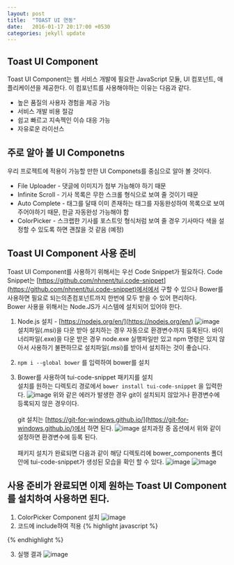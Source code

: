 ```yaml
---
layout: post
title:  "TOAST UI 연동"
date:   2016-01-17 20:17:00 +0530
categories: jekyll update
---
```


## Toast UI Component
Toast UI Component는 웹 서비스 개발에 필요한 JavaScript 모듈, UI 컴포넌트, 애플리케이션을 제공한다. 이 컴포넌트를 사용해야하는 이유는 다음과 같다.
* 높은 품질의 사용자 경험을 제공 가능
* 서비스 개발 비용 절감
* 쉽고 빠르고 지속젝인 이슈 대응 가능
* 자유로운 라이선스

## 주로 알아 볼 UI Componetns
우리 프로젝트에 적용이 가능할 만한 UI Componets를 중심으로 알아 볼 것이다.
* File Uploader - 댓글에 이미지가 첨부 가능해야 하기 때문
* Infinite Scroll - 기사 목록은 무한 스크롤 형식으로 보여 줄 것이기 때문
* Auto Complete - 태그를 달때 이미 존재하는 태그를 자동완성하여 목록으로 보여주어야하기 때문, 한글 자동완성 가능해야 함
* ColorPicker - 스크랩한 기사를 포스트잇 형식처럼 보여 줄 경우 기사마다 색을 설정할 수 있도록 하면 괜찮을 것 같음 (예정)

## Toast UI Component 사용 준비
Toast UI Component를 사용하기 위해서는 우선 Code Snippet가 필요하다. Code Snippet는 [https://github.com/nhnent/tui.code-snippet](https://github.com/nhnent/tui.code-snippet)에서에서 구할 수 있으나 Bower를 사용하면 필요로 되는의존컴포넌트까지 한번에 모두 받을 수 있어 편리하다.<br>
Bower 사용을 위해서는 Node.JS가 시스템에 설치되어 있어야 한다.
1. Node.js 설치 - [https://nodejs.org/en/](https://nodejs.org/en/)
![image](https://cloud.githubusercontent.com/assets/16336685/12376612/380f9010-bd41-11e5-8ed8-c5b2bdda99eb.png)
설치파일(.msi)을 다운 받아 설치하는 경우 자동으로 환경변수까지 등록된다. 바이너리파일(.exe)을 다운 받은 경우 node.exe 실행파일만 있고 npm 명령은 있지 않아서 사용하기 불편하므로 설치파일(.msi)를 받아서 설치하는 것이 좋습니다.<br>

2. ```npm i --global bower``` 를 입력하여 bower를 설치

3. Bower를 사용하여 tui-code-snippet 패키지를 설치<br>
설치를 원하는 디렉토리 경로에서 ```bower install tui-code-snippet``` 을 입력한다.
![image](https://cloud.githubusercontent.com/assets/16336685/12376859/ec1cec38-bd4b-11e5-9a6e-939de5e0d806.png)
위와 같은 에러가 발생한 경우 git이 설치되지 않았거나 환경변수에 등록되지 않은 경우이다.
<br><br>
git 설치는 [https://git-for-windows.github.io/](https://git-for-windows.github.io/)에서 하면 된다.
![image](https://cloud.githubusercontent.com/assets/16336685/12376874/6b01435a-bd4c-11e5-803e-9c332848161a.png)
설치과정 중 옵션에서 위와 같이 설정하면 환경변수에 등록 된다.
<br><br>
패키지 설치가 완료되면 다음과 같이 해당 디렉토리에 bower_components 폴더안에 tui-code-snippet가 생성된 모습을 확인 할 수 있다.
![image](https://cloud.githubusercontent.com/assets/16336685/12376903/43bddd02-bd4d-11e5-816d-58800e63b1ed.png)
![image](https://cloud.githubusercontent.com/assets/16336685/12376907/9f041fb4-bd4d-11e5-9dfd-0e0455929493.png)

## 사용 준비가 완료되면 이제 원하는 Toast UI Component를 설치하여 사용하면 된다.
1. ColorPicker Component 설치
![image](https://cloud.githubusercontent.com/assets/16336685/12376950/2f345710-bd4f-11e5-81d8-1a33a824137e.png)
2. 코드에 include하여 적용
{% highlight javascript %} 
<!DOCTYPE html>
<html>
<head>
<meta charset="UTF-8">
<script type="text/javascript" src="D:\bower_components/tui-code-snippet/code-snippet.js"></script>
<link rel="stylesheet" type="text/css" href="D:\bower_components/tui-component-colorpicker/dist/colorpicker.css" />
<script type="text/javascript" src="D:\bower_components/tui-component-colorpicker/dist/colorpicker.js"></script>
<title>Insert title here</title>
</head>
<body>
<div id="colorpicker"></div>
<script type="text/javascript">
(function() {
	tui.component.colorpicker.create({
	container: document.getElementById('colorpicker')
	});
})();

(function() {
	tui.component.colorpicker.create({
	container: document.getElementById('colorpicker'),
    color: '#f9f9f9',
    preset: ['#181818', '#292929', '#393939']
	});
})();
</script>
</body>
</html>
{% endhighlight %}

3. 실행 결과
![image](https://cloud.githubusercontent.com/assets/16336685/12377183/1d4a76ee-bd57-11e5-919e-b46ef46c91c3.png)

<br><br>
